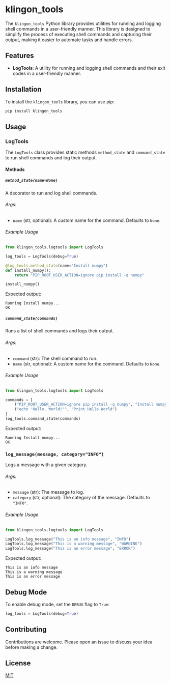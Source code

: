 # klingon_tools

The `klingon_tools` Python library provides utilities for running and logging shell commands in a user-friendly manner. This library is designed to simplify the process of executing shell commands and capturing their output, making it easier to automate tasks and handle errors.

## Features

- **LogTools**: A utility for running and logging shell commands and their exit codes in a user-friendly manner.

## Installation

To install the `klingon_tools` library, you can use pip:

```sh
pip install klingon_tools
```

## Usage

### LogTools

The `LogTools` class provides static methods `method_state` and `command_state` to run shell commands and log their output.

#### Methods

##### `method_state(name=None)`

A decorator to run and log shell commands.

###### Args:
- `name` (str, optional): A custom name for the command. Defaults to `None`.

###### Example Usage

```python
from klingon_tools.logtools import LogTools

log_tools = LogTools(debug=True)

@log_tools.method_state(name="Install numpy")
def install_numpy():
    return "PIP_ROOT_USER_ACTION=ignore pip install -q numpy"

install_numpy()
```

Expected output:

```plaintext
Running Install numpy...                                               OK
```

##### `command_state(commands)`

Runs a list of shell commands and logs their output.

###### Args:
- `command` (str): The shell command to run.
- `name` (str, optional): A custom name for the command. Defaults to `None`.

###### Example Usage

```python
from klingon_tools.logtools import LogTools

commands = [
    ("PIP_ROOT_USER_ACTION=ignore pip install -q numpy", "Install numpy"),
    ("echo 'Hello, World!'", "Print Hello World")
]
log_tools.command_state(commands)
```

Expected output:

```plaintext
Running Install numpy...                                               OK
```

### `log_message(message, category="INFO")`

Logs a message with a given category.

###### Args:
- `message` (str): The message to log.
- `category` (str, optional): The category of the message. Defaults to `"INFO"`.

###### Example Usage

```python
from klingon_tools.logtools import LogTools

LogTools.log_message("This is an info message", "INFO")
LogTools.log_message("This is a warning message", "WARNING")
LogTools.log_message("This is an error message", "ERROR")
```

Expected output:

```plaintext
This is an info message
This is a warning message
This is an error message
```

## Debug Mode

To enable debug mode, set the `DEBUG` flag to `True`:

```python
log_tools = LogTools(debug=True)
```

## Contributing

Contributions are welcome. Please open an issue to discuss your idea before making a change.

## License

[MIT](https://choosealicense.com/licenses/mit/)
